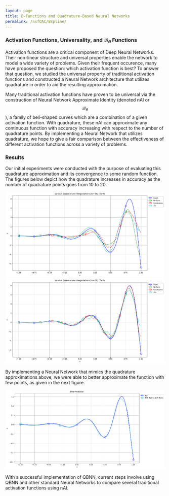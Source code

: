 ```yaml
---
layout: page
title: B-Functions and Quadrature-Based Neural Networks
permalink: /nsfOAC/Bspline/
---
```

### Activation Functions, Universality, and $\mathcal B_\theta$ Functions
Activation functions are a critical component of Deep Neural Networks. Their non-linear structure 
and universal properties enable the network to model a wide variety of problems. Given their 
frequent occurence, many have proposed the question: which activation function is best? To answer 
that question, we studied the universal property of traditional activation functions and 
constructed a Neural Network architecture that utilizes quadrature in order to aid the resulting 
approximation.

Many traditional activation functions have proven to be universal via the construction of Neural 
Network Approximate Identity (denoted nAI or $$\mathcal B_\theta$$), a family of bell-shaped curves 
which are a combination of a given activation function. With quadrature, these nAI can approximate any continuous function with 
accuracy increasing with respect to the number of quadrature points. By implementing a Neural 
Network that utilizes quadrature, we hope to give a fair comparison between the effectiveness of 
different activation functions across a variety of problems.

### Results
Our initial experiments were conducted with the purpose of evaluating this quadrature approximation 
and its convergence to some random function. The figures below depict how the quadrature increases 
in accuracy as the number of quadrature points goes from 10 to 20.

![Quadrature Approximation (N=10)](/assets/figures/breedis/B_Function_Quadrature_Interpolation_10.png)
![Quadrature Approximation (N=20)](/assets/figures/breedis/B_Function_Quadrature_Interpolation_20.png)

By implementing a Neural Network that mimics the quadrature approximations above, we were able to 
better approximate the function with few points, as given in the next figure.

![QBNN Approximation (N=10)](/assets/figures/breedis/BNN_Multiple_Theta_Preds.png)

With a successful implementation of QBNN, current steps involve using QBNN and other standard Neural 
Networks to compare several traditional activation functions using nAI.

